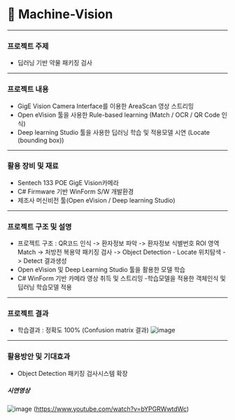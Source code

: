 # 📸 Machine-Vision
---
### 프로젝트 주제
- 딥러닝 기반 약물 패키징 검사

---
### 프로젝트 내용
- GigE Vision Camera Interface를 이용한 AreaScan 영상 스트리밍
- Open eVision 툴을 사용한 Rule-based learning (Match / OCR / QR Code 인식)
- Deep learning Studio 툴을 사용한 딥러닝 학습 및 적용모델 시연 (Locate (bounding box)) 

---
### 활용 장비 및 재료
- Sentech 133 POE GigE Vision카메라
- C# Firmware 기반 WinForm S/W 개발환경
- 제조사 머신비전 툴(Open eVision / Deep learning Studio)

---
### 프로젝트 구조 및 설명
- 프로젝트 구조 : QR코드 인식 -> 환자정보 파악 -> 환자정보 식별번호 ROI 영역 Match -> 처방전 복용약 패키징 검사 -> Object Detection - Locate 위치탐색 -> Detect 결과생성
- Open eVision 및 Deep Learning Studio 툴을 활용한 모델 학습
- C# WinForm 기반 카메라 영상 취득 및 스트리밍
-학습모델을 적용한 객체인식 및 딥러닝 학습모델 적용

---
### 프로젝트 결과
- 학습결과 : 정확도 100% (Confusion matrix 결과)
![image](https://github.com/kwanyeong/Machine-Vision/assets/124857002/f0ad4a05-8a50-41ff-9bb9-5ba9f197075a)


---
### 활용방안 및 기대효과
- Object Detection 패키징 검사시스템 확장


##### 시연영상
![image](https://github.com/kwanyeong/Machine-Vision/assets/124857002/db6fe353-7a79-450f-bcc0-6cd69157ee16)
(https://www.youtube.com/watch?v=bYPGRWwtdWc)
